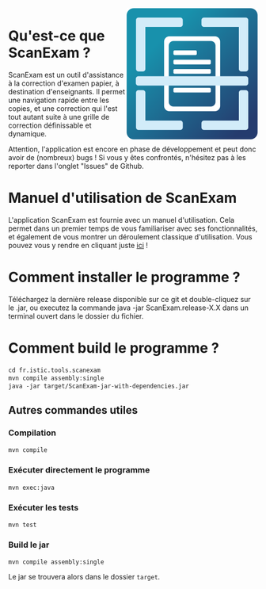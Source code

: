 <img align="right" src="https://github.com/ScanExam/ScanExam/blob/master/fr.istic.tools.scanexam/src/main/resources/logo.png?raw=true">

# Qu'est-ce que ScanExam ?

ScanExam est un outil d'assistance à la correction d'examen papier, à destination d'enseignants.
Il permet une navigation rapide entre les copies, et une correction qui l'est tout autant suite à une grille de correction définissable et dynamique.


Attention, l'application est encore en phase de développement et peut donc avoir de (nombreux) bugs ! Si vous y êtes confrontés, n'hésitez pas à les reporter dans
l'onglet "Issues" de Github.

# Manuel d'utilisation de ScanExam

L'application ScanExam est fournie avec un manuel d'utilisation. Cela permet dans un premier temps de vous familiariser avec ses fonctionnalités, et également de vous montrer un déroulement classique d'utilisation.
Vous pouvez vous y rendre en cliquant juste <a href="https://github.com/ScanExam/ScanExam/blob/master/infos.readme.french/manuel_intro.md">ici</a> !

# Comment installer le programme ?

Téléchargez la dernière release disponible sur ce git et double-cliquez sur le .jar, ou executez la commande java -jar ScanExam.release-X.X dans un terminal ouvert dans le dossier du fichier.

# Comment build le programme ?

```
cd fr.istic.tools.scanexam
mvn compile assembly:single
java -jar target/ScanExam-jar-with-dependencies.jar
```

## Autres commandes utiles

### Compilation

```maven
mvn compile
```

### Exécuter directement le programme

```maven
mvn exec:java
```

### Exécuter les tests

```maven
mvn test
```

### Build le jar

```maven
mvn compile assembly:single
```
Le jar se trouvera alors dans le dossier ``target``.
